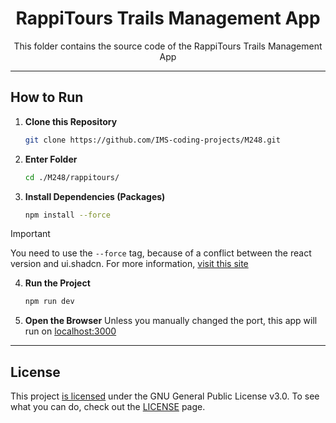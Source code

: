 <div align="center">

# RappiTours Trails Management App

This folder contains the source code of the RappiTours Trails Management App

</div>

---

## How to Run

1. **Clone this Repository**
    ```bash
    git clone https://github.com/IMS-coding-projects/M248.git
    ```

2. **Enter Folder**
    ```bash
    cd ./M248/rappitours/
    ```

3. **Install Dependencies (Packages)**
     ```bash
     npm install --force
     ```
> [!IMPORTANT]
> You need to use the `--force` tag, because of a conflict between the react version and ui.shadcn. For more information, [visit this site](https://ui.shadcn.com/docs/react-19#:~:text=What's,do?)

4. **Run the Project**
    ```bash
    npm run dev
    ```

5. **Open the Browser**
    Unless you manually changed the port, this app will run on [localhost:3000](http://localhost:3000)

---

## License

This project [is licensed](../LICENSE) under the GNU General Public License v3.0. To see what you can do, check out the [LICENSE](../LICENSE) page.
